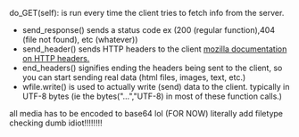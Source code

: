 do_GET(self): is run every time the client tries to fetch info from the server.
- send_response() sends a status code ex (200 (regular function),404 (file not found), etc (whatever))
- send_header() sends HTTP headers to the client [mozilla documentation on HTTP headers.](https://developer.mozilla.org/en-US/docs/Web/HTTP/Headers)
- end_headers() signifies ending the headers being sent to the client, so you can start sending real data (html files, images, text, etc.)
- wfile.write() is used to actually write (send) data to the client. typically in UTF-8 bytes (ie the bytes("...","UTF-8) in most of these function calls.)

all media has to be encoded to base64 lol (FOR NOW)
literally add filetype checking dumb idiot!!!!!!!!
